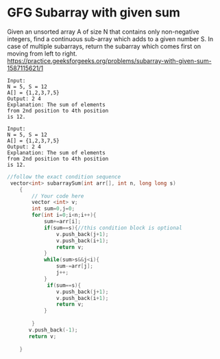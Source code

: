 # GFG Subarray with given sum
Given an unsorted array A of size N that contains only non-negative integers, find a continuous sub-array which adds to a given number S.
In case of multiple subarrays, return the subarray which comes first on moving from left to right.
https://practice.geeksforgeeks.org/problems/subarray-with-given-sum-1587115621/1
```
Input:
N = 5, S = 12
A[] = {1,2,3,7,5}
Output: 2 4
Explanation: The sum of elements 
from 2nd position to 4th position 
is 12.

Input:
N = 5, S = 12
A[] = {1,2,3,7,5}
Output: 2 4
Explanation: The sum of elements 
from 2nd position to 4th position 
is 12.
```
```c++
//follow the exact condition sequence
 vector<int> subarraySum(int arr[], int n, long long s)
    {
        // Your code here
        vector <int> v;
        int sum=0,j=0;
        for(int i=0;i<n;i++){
            sum+=arr[i];
            if(sum==s){//this condition block is optional 
                v.push_back(j+1);
                v.push_back(i+1);
                return v;
            }
            while(sum>s&&j<i){
                sum-=arr[j];
                j++;
            }
             if(sum==s){
                v.push_back(j+1);
                v.push_back(i+1);
                return v;
            }
            
        }
       v.push_back(-1);
       return v;
    
    }

```
